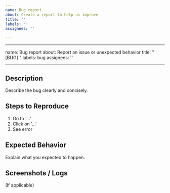 ```yaml
---
name: Bug report
about: Create a report to help us improve
title: ''
labels: ''
assignees: ''

---
```


---
name: Bug report
about: Report an issue or unexpected behavior
title: "[BUG] "
labels: bug
assignees: ''

---

## Description

Describe the bug clearly and concisely.

## Steps to Reproduce

1. Go to '...'
2. Click on '...'
3. See error

## Expected Behavior

Explain what you expected to happen.

## Screenshots / Logs

(If applicable)
